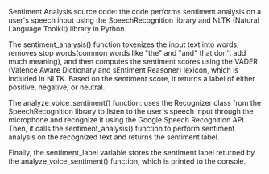 Sentiment Analysis source code:
the code performs sentiment analysis on a user's speech input using the SpeechRecognition library and NLTK (Natural Language Toolkit) library in Python.

The sentiment_analysis() function tokenizes the input text into words, removes stop words(common words like "the" and "and" that don't add much meaning), 
and then computes the sentiment scores using the VADER (Valence Aware Dictionary and sEntiment Reasoner) lexicon, which is included in NLTK.
Based on the sentiment score, it returns a label of either positive, negative, or neutral.

The analyze_voice_sentiment() function:
uses the Recognizer class from the SpeechRecognition library to listen to the user's speech input through the microphone and recognize it using the Google Speech Recognition API.
Then, it calls the sentiment_analysis() function to perform sentiment analysis on the recognized text and returns the sentiment label.

Finally, the sentiment_label variable stores the sentiment label returned by the analyze_voice_sentiment() function, which is printed to the console.
